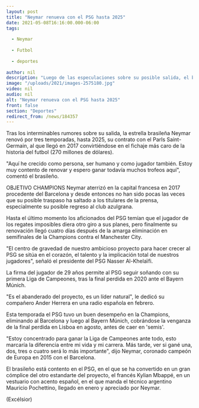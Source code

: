 ```yaml
---
layout: post
title: "Neymar renueva con el PSG hasta 2025"
date: 2021-05-08T16:16:00.000-06:00
tags:
  
  - Neymar
  
  - Futbol
  
  - deportes
  
author: nil
description: "Luego de las especulaciones sobre su posible salida, el brasileño amplió su contrato con el cuadro parisino"
image: "/uploads/2021/images-2575180.jpg"
video: nil
audio: nil
alt: "Neymar renueva con el PSG hasta 2025"
front: false
section: "Deportes"
redirect_from: /news/184357
---
```


Tras los interminables rumores sobre su salida, la estrella brasileña Neymar renovó por tres temporadas, hasta 2025, su contrato con el ParIs Saint-Germain, al que llegó en 2017 convirtiéndose en el fichaje más caro de la historia del futbol (270 millones de dólares).

"Aquí he crecido como persona, ser humano y como jugador también. Estoy muy contento de renovar y espero ganar todavía muchos trofeos aquí", comentó el brasileño.

OBJETIVO CHAMPIONS
Neymar aterrizó en la capital francesa en 2017 procedente del Barcelona y desde entonces no han sido pocas las veces que su posible traspaso ha saltado a los titulares de la prensa, especialmente su posible regreso al club azulgrana.

Hasta el último momento los aficionados del PSG temían que el jugador de los regates imposibles diera otro giro a sus planes, pero finalmente su renovación llegó cuatro días después de la amarga eliminación en semifinales de la Champions contra el Manchester City.

"El centro de gravedad de nuestro ambicioso proyecto para hacer crecer al PSG se sitúa en el corazón, el talento y la implicación total de nuestros jugadores", señaló el presidente del PSG Nasser Al-Khelaïfi.

La firma del jugador de 29 años permite al PSG seguir soñando con su primera Liga de Campeones, tras la final perdida en 2020 ante el Bayern Múnich.

"Es el abanderado del proyecto, es un líder natural", le dedicó su compañero Ander Herrera en una radio española en febrero.

Esta temporada el PSG tuvo un buen desempeño en la Champions, eliminando al Barcelona y luego al Bayern Múnich, cobrándose la venganza de la final perdida en Lisboa en agosto, antes de caer en 'semis'.

"Estoy concentrado para ganar la Liga de Campeones ante todo, esto marcaría la diferencia entre mi vida y mi carrera. Más tarde, ver si gané una, dos, tres o cuatro será lo más importante", dijo Neymar, coronado campeón de Europa en 2015 con el Barcelona.

El brasileño está contento en el PSG, en el que se ha convertido en un gran cómplice del otro estandarte del proyecto, el francés Kylian Mbappé, en un vestuario con acento español, en el que manda el técnico argentino Mauricio Pochettino, llegado en enero y apreciado por Neymar.

(Excélsior)